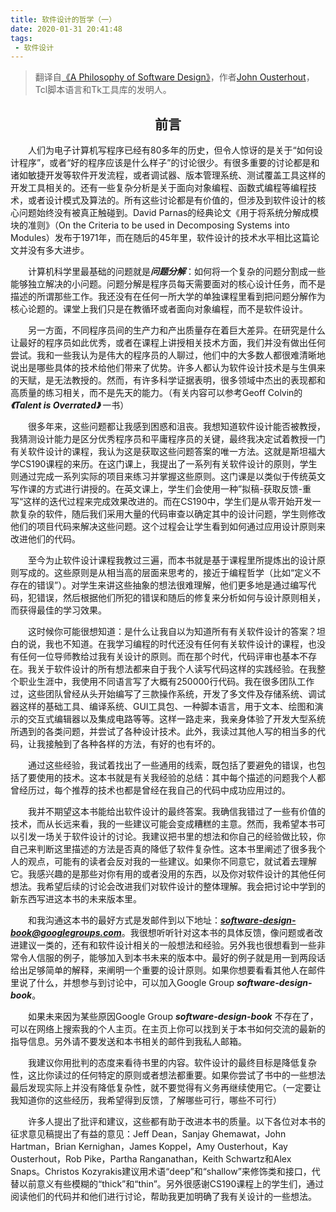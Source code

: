 ```yaml
---
title: 软件设计的哲学（一）
date: 2020-01-31 20:41:48
tags:
 - 软件设计
---
```


> 翻译自[《A Philosophy of Software Design》](https://book.douban.com/subject/30218046/)，作者[John Ousterhout](https://en.wikipedia.org/wiki/John_Ousterhout)，Tcl脚本语言和Tk工具库的发明人。

## <center>前言</center>

&emsp;&emsp;人们为电子计算机写程序已经有80多年的历史，但令人惊讶的是关于“如何设计程序”，或者“好的程序应该是什么样子”的讨论很少。有很多重要的讨论都是和诸如敏捷开发等软件开发流程，或者调试器、版本管理系统、测试覆盖工具这样的开发工具相关的。还有一些复杂分析是关于面向对象编程、函数式编程等编程技术，或者设计模式及算法的。所有这些讨论都是有价值的，但涉及到软件设计的核心问题始终没有被真正触碰到。David Parnas的经典论文《用于将系统分解成模块的准则》（On the Criteria to be used in Decomposing Systems into Modules）发布于1971年，而在随后的45年里，软件设计的技术水平相比这篇论文并没有多大进步。

&emsp;&emsp;计算机科学里最基础的问题就是***问题分解***：如何将一个复杂的问题分割成一些能够独立解决的小问题。问题分解是程序员每天需要面对的核心设计任务，而不是描述的所谓那些工作。我还没有在任何一所大学的单独课程里看到把问题分解作为核心论题的。课堂上我们只是在教循环或者面向对象编程，而不是软件设计。

&emsp;&emsp;另一方面，不同程序员间的生产力和产出质量存在着巨大差异。在研究是什么让最好的程序员如此优秀，或者在课程上讲授相关技术方面，我们并没有做出任何尝试。我和一些我认为是伟大的程序员的人聊过，他们中的大多数人都很难清晰地说出是哪些具体的技术给他们带来了优势。许多人都认为软件设计技术是与生俱来的天赋，是无法教授的。然而，有许多科学证据表明，很多领域中杰出的表现都和高质量的练习相关，而不是先天的能力。（有关内容可以参考Geoff Colvin的 ***《Talent is Overrated》*** 一书）

&emsp;&emsp;很多年来，这些问题都让我感到困惑和沮丧。我想知道软件设计能否被教授，我猜测设计能力是区分优秀程序员和平庸程序员的关键，最终我决定试着教授一门有关软件设计的课程，我认为这是获取这些问题答案的唯一方法。这就是斯坦福大学CS190课程的来历。在这门课上，我提出了一系列有关软件设计的原则，学生则通过完成一系列实际的项目来练习并掌握这些原则。这门课是以类似于传统英文写作课的方式进行讲授的。在英文课上，学生们会使用一种”拟稿-获取反馈-重写“这样的迭代过程来完成效果改进的。而在CS190中，学生们是从零开始开发一款复杂的软件，随后我们采用大量的代码审查以确定其中的设计问题，学生则修改他们的项目代码来解决这些问题。这个过程会让学生看到如何通过应用设计原则来改进他们的代码。

&emsp;&emsp;至今为止软件设计课程我教过三遍，而本书就是基于课程里所提炼出的设计原则写成的。这些原则是从相当高的层面来思考的，接近于编程哲学（比如“定义不存在的错误”）。对学生来讲这些抽象的想法很难理解，他们更多地是通过编写代码，犯错误，然后根据他们所犯的错误和随后的修复来分析如何与设计原则相关，而获得最佳的学习效果。

&emsp;&emsp;这时候你可能很想知道：是什么让我自以为知道所有有关软件设计的答案？坦白的说，我也不知道。在我学习编程的时代还没有任何有关软件设计的课程，也没有任何一位导师教给过我有关设计的原则。而在那个时代，代码评审也基本不存在。我关于软件设计的所有想法都来自于我个人读写代码这样的实践经验。在我整个职业生涯中，我使用不同语言写了大概有250000行代码。我在很多团队工作过，这些团队曾经从头开始编写了三款操作系统，开发了多文件及存储系统、调试器这样的基础工具、编译系统、GUI工具包、一种脚本语言，用于文本、绘图和演示的交互式编辑器以及集成电路等等。这样一路走来，我亲身体验了开发大型系统所遇到的各类问题，并尝试了各种设计技术。此外，我读过其他人写的相当多的代码，让我接触到了各种各样的方法，有好的也有坏的。

&emsp;&emsp;通过这些经验，我试着找出了一些通用的线索，既包括了要避免的错误，也包括了要使用的技术。这本书就是有关我经验的总结：其中每个描述的问题我个人都曾经历过，每个推荐的技术也都是曾经在我自己的代码中成功应用过的。

&emsp;&emsp;我并不期望这本书能给出软件设计的最终答案。我确信我错过了一些有价值的技术，而从长远来看，我的一些建议可能会变成糟糕的主意。然而，我希望本书可以引发一场关于软件设计的讨论。我建议把书里的想法和你自己的经验做比较，你自己来判断这里描述的方法是否真的降低了软件复杂性。这本书里阐述了很多我个人的观点，可能有的读者会反对我的一些建议。如果你不同意它，就试着去理解它。我感兴趣的是那些对你有用的或者没用的东西，以及你对软件设计的其他任何想法。我希望后续的讨论会改进我们对软件设计的整体理解。我会把讨论中学到的新东西写进这本书的未来版本里。

&emsp;&emsp;和我沟通这本书的最好方式是发邮件到以下地址：***software-design-book@googlegroups.com***。我很想听听针对这本书的具体反馈，像问题或者改进建议一类的，还有和软件设计相关的一般想法和经验。另外我也很想看到一些非常令人信服的例子，能够加入到本书未来的版本中。最好的例子就是用一到两段话给出足够简单的解释，来阐明一个重要的设计原则。如果你想要看看其他人在邮件里说了什么，并想参与到讨论中，可以加入Google Group ***software-design-book***。

&emsp;&emsp;如果未来因为某些原因Google Group ***software-design-book*** 不存在了，可以在网络上搜索我的个人主页。在主页上你可以找到关于本书如何交流的最新的指导信息。另外请不要发送和本书相关的邮件到我私人邮箱。

&emsp;&emsp;我建议你用批判的态度来看待书里的内容。软件设计的最终目标是降低复杂性，这比你读过的任何特定的原则或者想法都重要。如果你尝试了书中的一些想法最后发现实际上并没有降低复杂性，就不要觉得有义务再继续使用它。（一定要让我知道你的这些经历，我希望得到反馈，了解哪些可行，哪些不可行）

&emsp;&emsp;许多人提出了批评和建议，这些都有助于改进本书的质量。以下各位对本书的征求意见稿提出了有益的意见：Jeff Dean，Sanjay Ghemawat，John Hartman，Brian Kernighan，James Koppel，Amy Ousterhout，Kay Ousterhout，Rob Pike，Partha Ranganathan，Keith Schwartz和Alex Snaps。Christos Kozyrakis建议用术语“deep”和“shallow”来修饰类和接口，代替以前意义有些模糊的“thick”和“thin”。另外很感谢CS190课程上的学生们，通过阅读他们的代码并和他们进行讨论，帮助我更加明确了我有关设计的一些想法。